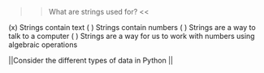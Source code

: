 >>What are strings used for? <<

(x) Strings contain text
( ) Strings contain numbers
( ) Strings are a way to talk to a computer
( ) Strings are a way for us to work with numbers using algebraic operations

||Consider the different types of data in Python ||